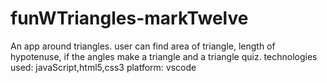 # funWTriangles-markTwelve
An app around triangles.
user can find area of triangle, length of hypotenuse, if the angles make a triangle and a triangle quiz.
technologies used: javaScript,html5,css3
platform: vscode
